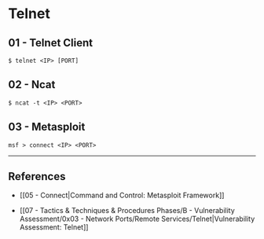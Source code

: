 # Telnet

## 01 - Telnet Client

```
$ telnet <IP> [PORT]
```

## 02 - Ncat

```
$ ncat -t <IP> <PORT>
```

## 03 - Metasploit

```
msf > connect <IP> <PORT>
```

---
## References

- [[05 - Connect|Command and Control: Metasploit Framework]]

 - [[07 - Tactics & Techniques & Procedures Phases/B - Vulnerability Assessment/0x03 - Network Ports/Remote Services/Telnet|Vulnerability Assessment: Telnet]]